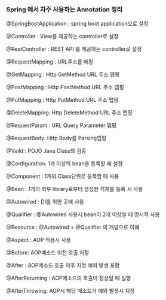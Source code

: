 ### Spring 에서 자주 사용하는 Annotation 정리
@SpringBootApplication : spring boot application으로 설정

@Controller : View를 제공하는 controller로 설정

@RestController : REST API 를 제공하는 controller로 설정

@RequestMapping : URL주소를 매핑

@GetMapping : Http GetMethod URL 주소 맵핑

@PostMapping : Http PostMethod URL 주소 맵핑

@PutMapping : Http PutMethod URL 주소 맵핑

@DeleteMapping: Http DeleteMethod URL 주소 맵핑

@RequestParam : URL Query Parameter 맵핑

@RequestBody: Http Body를 Parsing맵핑

@Vaild : POJO Java Class의 검증 

@Configuration: 1개 이상의 bean을 등록할 때 설정

@Component : 1개의 Class단위로 등록할 때 사용

@Bean : 1개의 외부 library로부터 생성한 객체를 등록 시 사용

@Autowired : DI를 위한 곳에 사용 

@Qualifier : @Autowired 사용시 bean이 2개 이상일 때 명시적 사용

@Resource : @Autowired + @Qualifier 의 개념으로 이해

@Aspect : AOP 적용시 사용

@Before: AOP메소드 이전 호출 지정 

@After : AOP메소드 호출 이후 지정 예외 발생 포함 

@AfterReturning : AOP메소드의 호출이 정상일 때 실행

@AfterThrowing: AOP시 해당 메소드가 예외 발생시 지정
